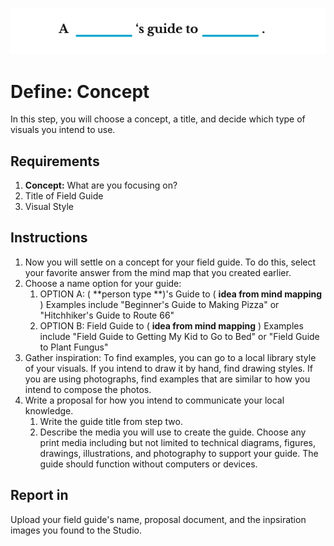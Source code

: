 ![](/assets/blanks-guide-to-blank-1200px@2x.png)

# Define: Concept

In this step, you will choose a concept, a title, and decide which type of visuals you intend to use.

## Requirements

1. **Concept:** What are you focusing on?
2. Title of Field Guide
3. Visual Style

## Instructions

1. Now you will settle on a concept for your field guide. To do this, select your favorite answer from the mind map that you created earlier.
2. Choose a name option for your guide:
   1. OPTION A: \( **person type **\)'s Guide to \( **idea from mind mapping** \) Examples include "Beginner's Guide to Making Pizza" or "Hitchhiker's Guide to Route 66"
   2. OPTION B: Field Guide to \( **idea from mind mapping** \) Examples include "Field Guide to Getting My Kid to Go to Bed" or "Field Guide to Plant Fungus"
3. Gather inspiration: To find examples, you can go to a local library style of your visuals. If you intend to draw it by hand, find drawing styles. If you are using photographs, find examples that are similar to how you intend to compose the photos.
4. Write a proposal for how you intend to communicate your local knowledge.
   1. Write the guide title from step two.
   2. Describe the media you will use to create the guide. Choose any print media including but not limited to technical diagrams, figures, drawings, illustrations, and photography to support your guide. The guide should function without computers or devices.

## Report in

Upload your field guide's name, proposal document, and the inpsiration images you found to the Studio.

